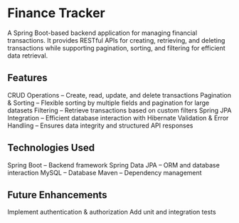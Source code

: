 # Finance Tracker
A Spring Boot-based backend application for managing financial transactions. It provides RESTful APIs for creating, retrieving, and deleting transactions while supporting pagination, sorting, and filtering for efficient data retrieval.

## Features
CRUD Operations – Create, read, update, and delete transactions
Pagination & Sorting – Flexible sorting by multiple fields and pagination for large datasets
Filtering – Retrieve transactions based on custom filters
Spring JPA Integration – Efficient database interaction with Hibernate
Validation & Error Handling – Ensures data integrity and structured API responses

## Technologies Used
Spring Boot – Backend framework
Spring Data JPA – ORM and database interaction
MySQL – Database
Maven – Dependency management

## Future Enhancements
Implement authentication & authorization
Add unit and integration tests
